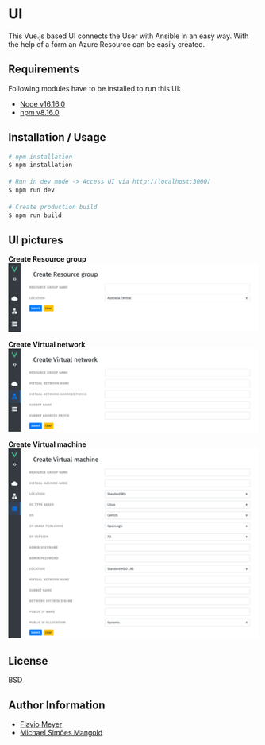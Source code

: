 UI
=========

This Vue.js based UI connects the User with Ansible in an easy way. With the help of a form an Azure Resource can be easily created.

Requirements
------------

Following modules have to be installed to run this UI:

- [Node v16.16.0](https://nodejs.org/en/)
- [npm v8.16.0](https://www.npmjs.com/)

Installation / Usage
--------------

```bash
# npm installation
$ npm installation

# Run in dev mode -> Access UI via http://localhost:3000/
$ npm run dev

# Create production build
$ npm run build

```

UI pictures
--------------

**Create Resource group**
![Create Resource group](./img/resource_group.png)

**Create Virtual network**
![Create Virtual network](./img/virtual_network.png)

**Create Virtual machine**
![Create Virtual machine](./img/virtual_machine.png)

License
-------

BSD

Author Information
------------------

- [Flavio Meyer](https://github.com/meyerf99)
- [Michael Simões Mangold](https://github.com/Pleger96)